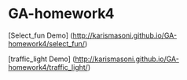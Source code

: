 # GA-homework4
[Select_fun Demo] (http://karismasoni.github.io/GA-homework4/select_fun/)

[traffic_light Demo] (http://karismasoni.github.io/GA-homework4/traffic_light/)
